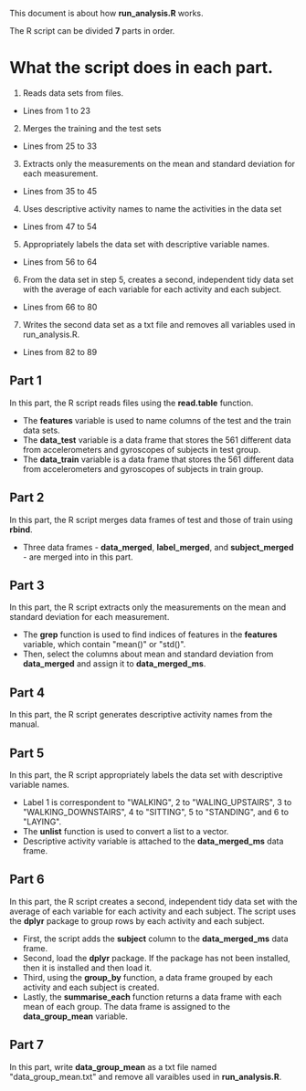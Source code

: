 This document is about how **run_analysis.R** works.

The R script can be divided **7** parts in order.

# What the script does in each part.

1. Reads data sets from files.
  * Lines from 1 to 23
2. Merges the training and the test sets
  * Lines from 25 to 33
3. Extracts only the measurements on the mean and standard deviation for each measurement.
  * Lines from 35 to 45
4. Uses descriptive activity names to name the activities in the data set
  * Lines from 47 to 54
5. Appropriately labels the data set with descriptive variable names.
  * Lines from 56 to 64
6. From the data set in step 5, creates a second, independent tidy data set with the average of each variable for each activity and each subject.
  * Lines from 66 to 80
7. Writes the second data set as a txt file and removes all variables used in run_analysis.R.
  * Lines from 82 to 89

## Part 1
In this part, the R script reads files using the **read.table** function.

* The **features** variable is used to name columns of the test and the train data sets.
* The **data_test** variable is a data frame that stores the 561 different data from accelerometers and gyroscopes of subjects in test group.
* The **data_train** variable is a data frame that stores the 561 different data from accelerometers and gyroscopes of subjects in train group.


## Part 2
In this part, the R script merges data frames of test and those of train using **rbind**.

* Three data frames - **data_merged**, **label_merged**, and **subject_merged** -  are merged into in this part.

## Part 3
In this part, the R script extracts only the measurements on the mean and standard deviation for each measurement.

* The **grep** function is used to find indices of features in the **features** variable, which contain "mean()" or "std()".
* Then, select the columns about mean and standard deviation from **data_merged** and assign it to **data_merged_ms**.

## Part 4
In this part, the R script generates descriptive activity names from the manual.

## Part 5
In this part, the R script appropriately labels the data set with descriptive variable names.

* Label 1 is correspondent to "WALKING", 2 to "WALING_UPSTAIRS", 3 to "WALKING_DOWNSTAIRS", 4 to "SITTING", 5 to "STANDING", and 6 to "LAYING".
* The **unlist** function is used to convert a list to a vector.
* Descriptive activity variable is attached to the **data_merged_ms** data frame.

## Part 6
In this part, the R script creates a second, independent tidy data set with the average of each variable for each activity and each subject. The script uses the **dplyr** package to group rows by each activity and each subject.

* First, the script adds the **subject** column to the **data_merged_ms** data frame.
* Second, load the **dplyr** package. If the package has not been installed, then it is installed and then load it.
* Third, using the **group_by** function, a data frame grouped by each activity and each subject is created.
* Lastly, the **summarise_each** function returns a data frame with each mean of each group. The data frame is assigned to the **data_group_mean** variable.

## Part 7
In this part, write **data_group_mean** as a txt file named "data_group_mean.txt" and remove all varaibles used in **run_analysis.R**.
